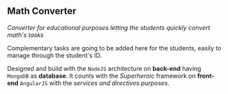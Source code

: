 ## Math Converter
*Converter for educational purposes letting the students quickly convert math's tasks*

Complementary tasks are going to be added here for the students, easily to manage through the student's ID.

Designed and build with the `NodeJS` architecture on **back-end** having `MongoDB` as **database**.
It counts with the *Superheroic* framework on **front-end** `AngularJS` with the *services and directives purposes*.
